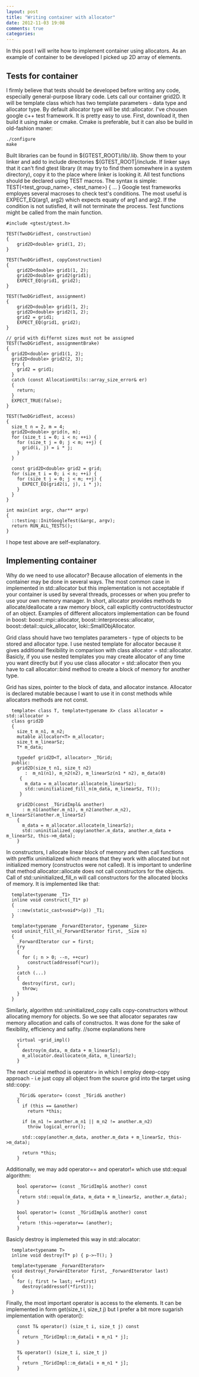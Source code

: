 ```yaml
---
layout: post
title: "Writing container with allocator"
date: 2012-11-03 19:08
comments: true
categories: 
---
```

In this post I will write how to implement container using allocators. As an example of container to be developed I picked up
2D array of elements.
<!-- more -->
<h2>Tests for container</h2>

I firmly believe that tests should be developed before writing any code, especially general-purpose library code.
Lets call our container grid2D. It will be template class which has two template parameters - data type and allocator type.
By default allocator type will be std::allocator.
I've chousen google c++ test framework. It is pretty easy to use. First, download it, then build it using make or cmake.
Cmake is preferable, but it can also be build in old-fashion maner:
```
./configure
make
```
Built libraries can be found in  ${GTEST_ROOT}/lib/.lib. Show them to your linker and add to include directories ${GTEST_ROOT|/include.
If linker says that it can't find gtest library (it may try to find them somewhere in a system directory), copy it to the place where 
linker is looking it. 
All test functions should be declared using TEST macros. The syntax is simple: TEST(<test_group_name>, \<test_name\>) { ... }
Google test frameworks employes several macroses to check test\'s conditions. The most useful is EXPECT_EQ(arg1, arg2) which
expects equaty of arg1 and arg2. If the condition is not sutisfied, it will not terminate the process.
Test functions might be called from the main function.
```
#include <gtest/gtest.h>

TEST(TwoDGridTest, construction)
{
    grid2D<double> grid(1, 2);
}

TEST(TwoDGridTest, copyConstruction)
{
    grid2D<double> grid1(1, 2);
    grid2D<double> grid2(grid1);
    EXPECT_EQ(grid1, grid2);
}

TEST(TwoDGridTest, assignment)
{
    grid2D<double> grid1(1, 2);
    grid2D<double> grid2(1, 2);
    grid2 = grid1;
    EXPECT_EQ(grid1, grid2);
}

// grid with differnt sizes must not be assigned
TEST(TwoDGridTest, assignmentBrake)
{
  grid2D<double> grid1(1, 2);
  grid2D<double> grid2(2, 3);
  try {
    grid2 = grid1;
  }
  catch (const AllocationUtils::array_size_error& er)
  {
    return;
  }
  EXPECT_TRUE(false);
}

TEST(TwoDGridTest, access)
{
  size_t n = 2, m = 4;
  grid2D<double> grid(n, m);
  for (size_t i = 0; i < n; ++i) {
    for (size_t j = 0; j < m; ++j) {
      grid(i, j) = i * j;
    }
  }

  const grid2D<double> grid2 = grid;
  for (size_t i = 0; i < n; ++i) {
    for (size_t j = 0; j < m; ++j) {
      EXPECT_EQ(grid2(i, j), i * j);
    }
  }
}

int main(int argc, char** argv)
{
  ::testing::InitGoogleTest(&argc, argv);
  return RUN_ALL_TESTS();
}

```
I hope test above are self-explanatory.

<h2>Implementing container</h2>
Why do we need to use allocator? Because allocation of elements in the container may be done in several ways.
The most common case in implemented in std::allocator but this implementation is not acceptable if your container is 
used by several threads, processes or when you prefer to use your own memory manager. In short, allocator provides methods
to allocate/deallocate a raw memory block, call explicitly contructor/destructor of an object.
Examples of different allocators implementation can be found in boost: boost::mpi::allocator, 
boost::interprocess::allocator, boost::detail::quick_allocator, loki::SmallObjAllocator.

Grid class should have two templates parameters - type of objects to be stored and allocator type. I use 
nested template for allocator because it gives additional flexibility in comparison with class allocator = std::allocator<T>.
Basicly, if you use nested templates you may create allocator of any time you want directly but if you use class allocator = std::allocator<T>
then you have to call allocator::bind method to create a block of memory for another type.

Grid has sizes, pointer to the block of data, and allocator instance. Allocator is declared mutable because I want to use it in
const methods while allocators methods are not const.
```
  template< class T, template<typename X> class allocator = std::allocator >
  class grid2D
  {
    size_t m_n1, m_n2;
    mutable allocator<T> m_allocator;
    size_t m_linearSz;
    T* m_data;
    
    typedef grid2D<T, allocator> _TGrid;
  public:
    grid2D(size_t n1, size_t n2)
       :  m_n1(n1), m_n2(n2), m_linearSz(n1 * n2), m_data(0)
     {
       m_data = m_allocator.allocate(m_linearSz);
       std::uninitialized_fill_n(m_data, m_linearSz, T());
     }

    grid2D(const _TGridImpl& another)
      : m_n1(another.m_n1), m_n2(another.m_n2), m_linearSz(another.m_linearSz)
    {
      m_data = m_allocator.allocate(m_linearSz);
      std::uninitialized_copy(another.m_data, another.m_data + m_linearSz, this->m_data);
    }
```
In constructors, I allocate linear block of memory and then call functions with preffix uninitialized which means that they work with allocated but not initialized memory (constructos were not called).
It is important to underline that method allocator::allocate does not call constructors for the objects.
Call of std::uninitialized_fill_n will call constructors for the allocated blocks of memory. It is implemented like that:
```
  template<typename _T1>
  inline void construct(_T1* p)
  {
    ::new(static_cast<void*>(p)) _T1;
  }

  template<typename _ForwardIterator, typename _Size>
  void uninit_fill_n(_ForwardIterator first, _Size n)
  {
    _ForwardIterator cur = first;
    try
    {
      for (; n > 0; --n, ++cur)
        construct(addressof(*cur));
    }
    catch (...)
    {
      destroy(first, cur);
      throw;
    }
  }
```
Similarly, algorithm std::uninitialized_copy calls copy-constructors without allocating memory for objects. So we see that allocator separates raw memory allocation and 
calls of constructos. It was done for the sake of flexibility, efficiency and safity. //some explanations here


```
    virtual ~grid_impl()
    {
      destroy(m_data, m_data + m_linearSz);
      m_allocator.deallocate(m_data, m_linearSz);
    }
```


The next crucial method is operator= in which I employ deep-copy approach - i.e just copy all object from the source grid into the target using std::copy:
```
    _TGrid& operator= (const _TGrid& another)
    {
      if (this == &another)
        return *this;

      if (m_n1 != another.m_n1 || m_n2 != another.m_n2)
        throw logical_error();

      std::copy(another.m_data, another.m_data + m_linearSz, this->m_data);

      return *this;
    }
```

Additionally, we may add operator== and operator!= which use std::equal algorithm:
```
    bool operator== (const _TGridImpl& another) const
    {
     return std::equal(m_data, m_data + m_linearSz, another.m_data);
    }

    bool operator!= (const _TGridImpl& another) const
    {
     return !this->operator== (another);
    }
```

Basicly destroy is implemeted this way in std::alocator:
```
  template<typename T>
  inline void destroy(T* p) { p->~T(); }

  template<typename _ForwardIterator>
  void destroy(_ForwardIterator first, _ForwardIterator last)
  {
    for (; first != last; ++first)
      destroy(addressof(*first));
  }
```

Finally, the most important operator is access to the elements. It can be implemented in form get(size_t i, size_t j)
but I prefer a bit more sugarish implementation with operator():
```
    const T& operator() (size_t i, size_t j) const
    {
      return _TGridImpl::m_data[i + m_n1 * j];
    }

    T& operator() (size_t i, size_t j)
    {
      return _TGridImpl::m_data[i + m_n1 * j];
    }
```
